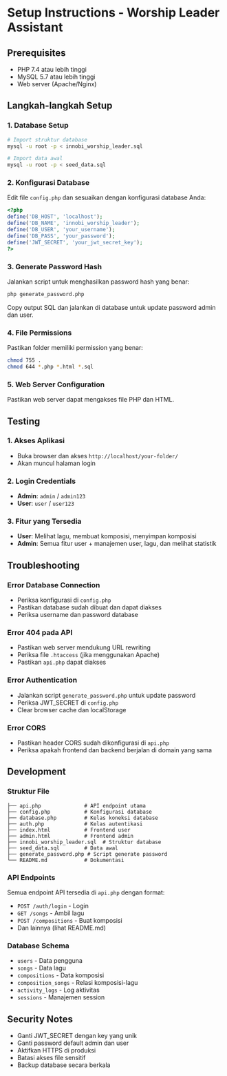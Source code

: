# Setup Instructions - Worship Leader Assistant

## Prerequisites
- PHP 7.4 atau lebih tinggi
- MySQL 5.7 atau lebih tinggi
- Web server (Apache/Nginx)

## Langkah-langkah Setup

### 1. Database Setup
```bash
# Import struktur database
mysql -u root -p < innobi_worship_leader.sql

# Import data awal
mysql -u root -p < seed_data.sql
```

### 2. Konfigurasi Database
Edit file `config.php` dan sesuaikan dengan konfigurasi database Anda:
```php
<?php
define('DB_HOST', 'localhost');
define('DB_NAME', 'innobi_worship_leader');
define('DB_USER', 'your_username');
define('DB_PASS', 'your_password');
define('JWT_SECRET', 'your_jwt_secret_key');
?>
```

### 3. Generate Password Hash
Jalankan script untuk menghasilkan password hash yang benar:
```bash
php generate_password.php
```

Copy output SQL dan jalankan di database untuk update password admin dan user.

### 4. File Permissions
Pastikan folder memiliki permission yang benar:
```bash
chmod 755 .
chmod 644 *.php *.html *.sql
```

### 5. Web Server Configuration
Pastikan web server dapat mengakses file PHP dan HTML.

## Testing

### 1. Akses Aplikasi
- Buka browser dan akses `http://localhost/your-folder/`
- Akan muncul halaman login

### 2. Login Credentials
- **Admin**: `admin` / `admin123`
- **User**: `user` / `user123`

### 3. Fitur yang Tersedia
- **User**: Melihat lagu, membuat komposisi, menyimpan komposisi
- **Admin**: Semua fitur user + manajemen user, lagu, dan melihat statistik

## Troubleshooting

### Error Database Connection
- Periksa konfigurasi di `config.php`
- Pastikan database sudah dibuat dan dapat diakses
- Periksa username dan password database

### Error 404 pada API
- Pastikan web server mendukung URL rewriting
- Periksa file `.htaccess` (jika menggunakan Apache)
- Pastikan `api.php` dapat diakses

### Error Authentication
- Jalankan script `generate_password.php` untuk update password
- Periksa JWT_SECRET di `config.php`
- Clear browser cache dan localStorage

### Error CORS
- Pastikan header CORS sudah dikonfigurasi di `api.php`
- Periksa apakah frontend dan backend berjalan di domain yang sama

## Development

### Struktur File
```
├── api.php              # API endpoint utama
├── config.php           # Konfigurasi database
├── database.php         # Kelas koneksi database
├── auth.php             # Kelas autentikasi
├── index.html           # Frontend user
├── admin.html           # Frontend admin
├── innobi_worship_leader.sql  # Struktur database
├── seed_data.sql        # Data awal
├── generate_password.php # Script generate password
└── README.md            # Dokumentasi
```

### API Endpoints
Semua endpoint API tersedia di `api.php` dengan format:
- `POST /auth/login` - Login
- `GET /songs` - Ambil lagu
- `POST /compositions` - Buat komposisi
- Dan lainnya (lihat README.md)

### Database Schema
- `users` - Data pengguna
- `songs` - Data lagu
- `compositions` - Data komposisi
- `composition_songs` - Relasi komposisi-lagu
- `activity_logs` - Log aktivitas
- `sessions` - Manajemen session

## Security Notes
- Ganti JWT_SECRET dengan key yang unik
- Ganti password default admin dan user
- Aktifkan HTTPS di produksi
- Batasi akses file sensitif
- Backup database secara berkala
